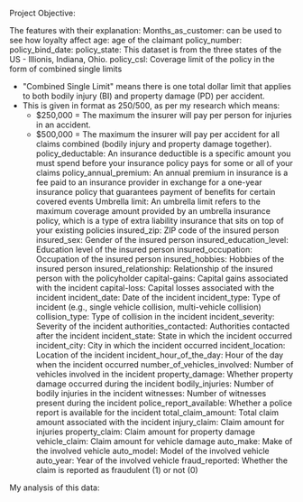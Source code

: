 Project Objective:



The features with their explanation:
Months_as_customer: can be used to see how loyalty affect
age: age of the claimant
policy_number:
policy_bind_date:
policy_state: This dataset is from the three states of the US - Illionis, Indiana, Ohio.
policy_csl: Coverage limit of the policy in the form of combined single limits
- "Combined Single Limit" means there is one total dollar limit that applies to both bodily injury (BI) and property damage (PD) per accident.
- This is given in format as 250/500, as per my research which means:
    - $250,000 = The maximum the insurer will pay per person for injuries in an accident.
    - $500,000 = The maximum the insurer will pay per accident for all claims combined (bodily injury and property damage together).
policy_deductable: An insurance deductible is a specific amount you must spend before your insurance policy pays for some or all of your claims
policy_annual_premium: An annual premium in insurance is a fee paid to an insurance provider in exchange for a one-year insurance policy that guarantees payment of benefits for certain covered events
Umbrella limit: An umbrella limit refers to the maximum coverage amount provided by an umbrella insurance policy, which is a type of extra liability insurance that sits on top of your existing policies
insured_zip: ZIP code of the insured person
insured_sex: Gender of the insured person
insured_education_level: Education level of the insured person
insured_occupation: Occupation of the insured person
insured_hobbies: Hobbies of the insured person
insured_relationship: Relationship of the insured person with the policyholder
capital-gains: Capital gains associated with the incident
capital-loss: Capital losses associated with the incident
incident_date: Date of the incident
incident_type: Type of incident (e.g., single vehicle collision, multi-vehicle collision)
collision_type: Type of collision in the incident
incident_severity: Severity of the incident
authorities_contacted: Authorities contacted after the incident
incident_state: State in which the incident occurred
incident_city: City in which the incident occurred
incident_location: Location of the incident
incident_hour_of_the_day: Hour of the day when the incident occurred
number_of_vehicles_involved: Number of vehicles involved in the incident
property_damage: Whether property damage occurred during the incident
bodily_injuries: Number of bodily injuries in the incident
witnesses: Number of witnesses present during the incident
police_report_available: Whether a police report is available for the incident
total_claim_amount: Total claim amount associated with the incident
injury_claim: Claim amount for injuries
property_claim: Claim amount for property damage
vehicle_claim: Claim amount for vehicle damage
auto_make: Make of the involved vehicle
auto_model: Model of the involved vehicle
auto_year: Year of the involved vehicle
fraud_reported: Whether the claim is reported as fraudulent (1) or not (0)







My analysis of this data:
